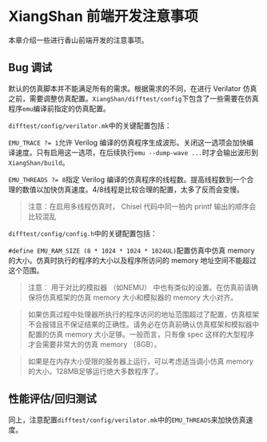 XiangShan 前端开发注意事项
=====================

本章介绍一些进行香山前端开发的注意事项。

## Bug 调试

默认的仿真脚本并不能满足所有的需求。根据需求的不同，在进行 Verilator 仿真之前，需要调整仿真配置。`XiangShan/difftest/config`下包含了一些需要在仿真程序`emu`编译前指定的仿真配置。

`difftest/config/verilator.mk`中的关键配置包括：

`EMU_TRACE ?= 1`允许 Verilog 编译的仿真程序生成波形。关闭这一选项会加快编译速度。只有启用这一选项，在后续执行`emu --dump-wave ...`时才会输出波形到 `XiangShan/build`。

`EMU_THREADS ?= 8`指定 Verilog 编译的仿真程序的线程数。提高线程数到一个合理的数值以加快仿真速度。4/8线程是比较合理的配置，太多了反而会变慢。

> 注意：在启用多线程仿真时， Chisel 代码中同一拍内 printf 输出的顺序会比较混乱

`difftest/config/config.h`中的关键配置包括：

`#define EMU_RAM_SIZE (8 * 1024 * 1024 * 1024UL)`配置仿真中仿真 memory 的大小。仿真时执行的程序的大小以及程序所访问的 memory 地址空间不能超过这个范围。

> 注意： 用于对比的模拟器 （如NEMU） 中也有类似的设置。在仿真前请确保将仿真框架的仿真 memory 大小和模拟器的 memory 大小对齐。

> 如果仿真过程中处理器所执行的程序访问的地址范围超过了配置，仿真框架不会报错且不保证结果的正确性。请务必在仿真前确认仿真框架和模拟器中配置的仿真 memory 大小足够。一般而言，只有像 spec 这样的大型程序才会需要非常大的仿真 memory （8GB）。

> 如果是在内存大小受限的服务器上运行，可以考虑适当调小仿真 memory 的大小。128MB足够运行绝大多数程序了。

## 性能评估/回归测试

同上，注意配置`difftest/config/verilator.mk`中的`EMU_THREADS`来加快仿真速度。

